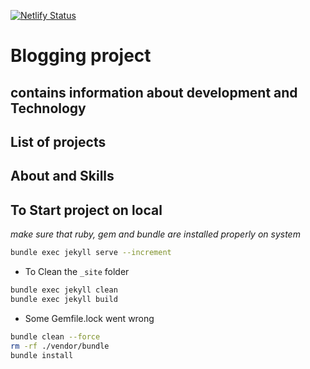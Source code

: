 [![Netlify Status](https://api.netlify.com/api/v1/badges/e162fc40-a49d-4808-9296-89a5948bed32/deploy-status)](https://app.netlify.com/sites/bucolic-rolypoly-8c22b1/deploys)

# Blogging project
## contains information about development and Technology
## List of projects
## About and Skills



## To Start project on local 
_make sure that ruby, gem and bundle are installed properly on system_

```bash
bundle exec jekyll serve --increment
```

- To Clean the `_site` folder

```bash
bundle exec jekyll clean
bundle exec jekyll build
```

- Some Gemfile.lock went wrong 

```bash
bundle clean --force    
rm -rf ./vendor/bundle
bundle install
```
